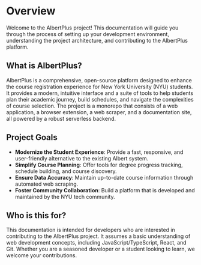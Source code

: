 # Overview

Welcome to the AlbertPlus project! This documentation will guide you through the process of setting up your development environment, understanding the project architecture, and contributing to the AlbertPlus platform.

## What is AlbertPlus?

AlbertPlus is a comprehensive, open-source platform designed to enhance the course registration experience for New York University (NYU) students. It provides a modern, intuitive interface and a suite of tools to help students plan their academic journey, build schedules, and navigate the complexities of course selection. The project is a monorepo that consists of a web application, a browser extension, a web scraper, and a documentation site, all powered by a robust serverless backend.

## Project Goals

- **Modernize the Student Experience**: Provide a fast, responsive, and user-friendly alternative to the existing Albert system.
- **Simplify Course Planning**: Offer tools for degree progress tracking, schedule building, and course discovery.
- **Ensure Data Accuracy**: Maintain up-to-date course information through automated web scraping.
- **Foster Community Collaboration**: Build a platform that is developed and maintained by the NYU tech community.

## Who is this for?

This documentation is intended for developers who are interested in contributing to the AlbertPlus project. It assumes a basic understanding of web development concepts, including JavaScript/TypeScript, React, and Git. Whether you are a seasoned developer or a student looking to learn, we welcome your contributions.
